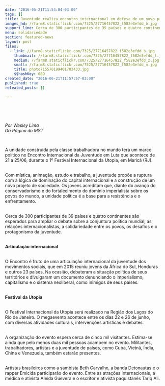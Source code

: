 ```yaml
---
date: "2016-06-21T11:54:04-03:00"
tags: []
title: Juventude realiza encontro internacional em defesa de um novo projeto de sociedade
images_hd: //farm8.staticflickr.com/7325/27716457822_f582e3efdd_b.jpg
support_line: Cerca de 300 participantes de 39 países e quatro continentes são esperados para ampliar o debate sobre a conjuntura política mundial.
menu: solidariedade
section: featured-news
layout: post
files:
  - link: //farm8.staticflickr.com/7325/27716457822_f582e3efdd_b.jpg
    thumbnail: //farm8.staticflickr.com/7325/27716457822_f582e3efdd_t.jpg
    medium: //farm8.staticflickr.com/7325/27716457822_f582e3efdd_z.jpg
    small: //farm8.staticflickr.com/7325/27716457822_f582e3efdd_n.jpg
    title: photo715570199401703433.jpg
    $$hashKey: 08Q
created_date: "2016-06-21T11:57:57-03:00"
published: true
releated_posts: []

---
```

<p>&nbsp;</p>

<p>&nbsp;</p>

<p><em>Por Wesley Lima<br />
Da P&aacute;gina do MST</em></p>

<p>&nbsp;</p>

<p>A unidade constru&iacute;da pela classe trabalhadora no mundo ter&aacute; um marco pol&iacute;tico no Encontro Internacional da Juventude em Luta que acontece de 21 a 25/06, durante o 1&ordm; Festival Internacional da Utopia, em Maric&aacute; (RJ).</p>

<p><br />
Com m&iacute;stica, anima&ccedil;&atilde;o, estudo e trabalho, a juventude prop&otilde;e a ruptura com a l&oacute;gica de domina&ccedil;&atilde;o do capital internacional e a constru&ccedil;&atilde;o de um novo projeto de sociedade. Os jovens acreditam que, diante do avan&ccedil;o do conservadorismo e do fortalecimento do dom&iacute;nio imperialista sobre os povos do mundo, a unidade pol&iacute;tica &eacute; a base para a resist&ecirc;ncia e o enfrentamento.</p>

<p><br />
Cerca de 300 participantes de 39 pa&iacute;ses e quatro continentes s&atilde;o esperados para ampliar o debate sobre a conjuntura pol&iacute;tica mundial, as rela&ccedil;&otilde;es internacionalistas, a solidariedade entre os povos, os desafios e o protagonismo da juventude.</p>

<p><br />
<strong>Articula&ccedil;&atilde;o internacional</strong></p>

<p><br />
O Encontro &eacute; fruto de uma articula&ccedil;&atilde;o internacional da juventude dos movimentos sociais, que em 2015 reuniu jovens da &Aacute;frica do Sul, Honduras e outros 23 pa&iacute;ses. Na ocasi&atilde;o, debateram a situa&ccedil;&atilde;o pol&iacute;tica de seus territ&oacute;rios e divulgaram um documento denunciando o imperialismo, capitalismo e o sistema neoliberal, como inimigos de seus pa&iacute;ses.</p>

<p><br />
<strong>Festival da Utopia</strong></p>

<p><br />
O Festival Internacional da Utopia ser&aacute; realizado na Regi&atilde;o dos Lagos do Rio de Janeiro. O megaevento acontece entre os dias 22 e 26 de junho, com diversas atividades culturais, interven&ccedil;&otilde;es art&iacute;sticas e debates.</p>

<p><br />
A organiza&ccedil;&atilde;o do evento espera cerca de cinco mil visitantes. Estima-se ainda que pelo menos duas mil pessoas acampem no evento. Militantes, trabalhadores, artistas e a juventude de pa&iacute;ses, como Cuba, Vietn&atilde;, &Iacute;ndia, China e Venezuela, tamb&eacute;m estar&atilde;o presentes.</p>

<p><br />
Artistas brasileiros como a sambista Beth Carvalho, a banda Detonautas e o rapper Emicida participar&atilde;o do evento. Entre as atra&ccedil;&otilde;es internacionais, a m&eacute;dica e ativista Aleida Guevera e o escritor e ativista paquistan&ecirc;s Tariq Ali.</p>
